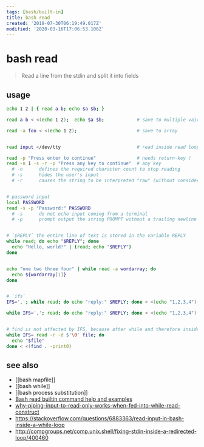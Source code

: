 ```yaml
---
tags: [bash/built-in]
title: bash read
created: '2019-07-30T06:19:49.017Z'
modified: '2020-03-16T17:06:53.106Z'
---
```


# bash read

> Read a line from the stdin and split it into fields

## usage
```sh
echo 1 2 | { read a b; echo $a $b; }

read a b < <(echo 1 2);  echo $a $b;            # save to multiple vairables

read -a foo < <(echo 1 2);                      # save to array


read input </dev/tty                            # read inside read loop

read -p "Press enter to continue"               # needs return-key !
read -n 1 -s -r -p "Press any key to continue"  # any key
  # -n      defines the required character count to stop reading
  # -s      hides the user's input
  # -r      causes the string to be interpreted "raw" (without considering backslash escapes)


# password input
local PASSWORD
read -s -p "Password:" PASSWORD
  # -s      do not echo input coming from a terminal
  # -p      prompt output the string PROMPT without a trailing newline before attempting to read


# `$REPLY` the entire line of text is stored in the variable REPLY
while read; do echo "$REPLY"; done
  echo "Hello, world!" | (read; echo "$REPLY")
done


echo "one two three four" | while read -a wordarray; do
  echo ${wordarray[1]}
done


# `ifs`
IFS=','; while read; do echo "reply:" $REPLY; done < <(echo "1,2,3,4")

while IFS=','; read; do echo "reply:" $REPLY; done < <(echo "1,2,3,4")


# find is not affected by IFS, because after while and therefore inside loop
while IFS= read -r -d $'\0' file; do
  echo "$file"
done < <(find . -print0)
```

## see also
- [[bash mapfile]]
- [[bash while]]
- [[bash process substitution]]
- [Bash read builtin command help and examples](https://www.computerhope.com/unix/bash/read.htm)
- [why-piping-input-to-read-only-works-when-fed-into-while-read-construct](https://stackoverflow.com/questions/13763942/why-piping-input-to-read-only-works-when-fed-into-while-read-construct)
- https://stackoverflow.com/questions/6883363/read-input-in-bash-inside-a-while-loop
- http://compgroups.net/comp.unix.shell/fixing-stdin-inside-a-redirected-loop/400460
